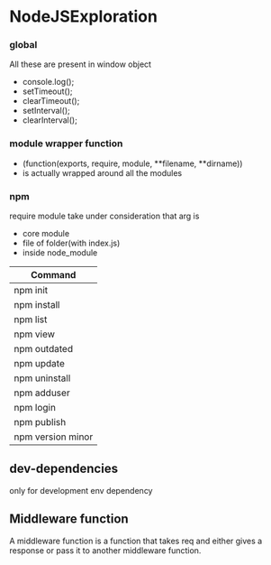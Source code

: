 # NodeJSExploration

### global

All these are present in window object

- console.log();
- setTimeout();
- clearTimeout();
- setInterval();
- clearInterval();

### module wrapper function

- (function(exports, require, module, **filename, **dirname))
- is actually wrapped around all the modules

### npm

require module take under consideration that arg is

- core module
- file of folder(with index.js)
- inside node_module

| Command           |
| ----------------- |
| npm init          |
| npm install       |
| npm list          |
| npm view          |
| npm outdated      |
| npm update        |
| npm uninstall     |
| npm adduser       |
| npm login         |
| npm publish       |
| npm version minor |

## dev-dependencies

only for development env dependency

## Middleware function

A middleware function is a function that takes req and either gives a response or pass it to another middleware function.
